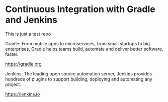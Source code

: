# Continuous Integration with Gradle and Jenkins

This is just a test repo

Gradle: From mobile apps to microservices, from small startups to big enterprises, Gradle helps teams build, automate and deliver better software, faster.

https://gradle.org


Jenkins: The leading open source automation server, Jenkins provides hundreds of plugins to support building, deploying and automating any project.

https://jenkins.io
